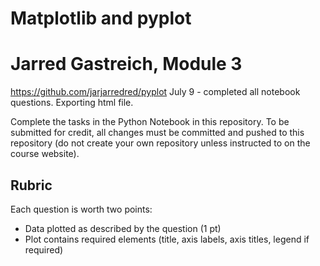 # Matplotlib and pyplot

# Jarred Gastreich, Module 3
https://github.com/jarjarredred/pyplot
July 9 - completed all notebook questions. Exporting html file.

Complete the tasks in the Python Notebook in this repository.
To be submitted for credit, all changes must be committed and pushed to this repository (do not create your own repository unless instructed to on the course website).

## Rubric

Each question is worth two points: 

* Data plotted as described by the question (1 pt)
* Plot contains required elements (title, axis labels, axis titles, legend if required)
